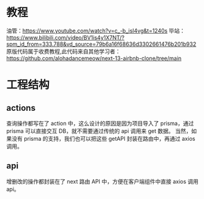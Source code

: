 # 教程

油管：https://www.youtube.com/watch?v=c_-b_isI4vg&t=1240s
毕站：https://www.bilibili.com/video/BV1is4y1X7NT/?spm_id_from=333.788&vd_source=79b6a16f68636d3302661476b201b932
原版代码属于收费教程,此代码来自其他学习者：https://github.com/alohadancemeow/next-13-airbnb-clone/tree/main

# 工程结构

## actions

查询操作都写在了 action 中，这么设计的原因是因为项目导入了 prisma，通过 prisma 可以直接交互 DB，就不需要通过传统的 api 调用来 get 数据。
当然，如果没有 prisma 的支持，我们也可以把这些 getAPI 封装在路由中，再通过 axios 调用。

## api

增删改的操作都封装在了 next 路由 API 中，方便在客户端组件中直接 axios 调用 api。
